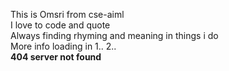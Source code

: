 This is Omsri from cse-aiml  
I love to code and quote  
Always finding rhyming and meaning in things  i do  
More info loading in 1.. 2..  
**404 server not found**  